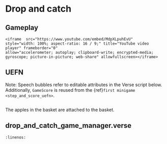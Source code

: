 # Drop and catch

## Gameplay

```{raw} html
<iframe  src="https://www.youtube.com/embed/MdpXLpuhEvU"
style="width: 100%; aspect-ratio: 16 / 9;" title="YouTube video player" frameborder="0" 
allow="accelerometer; autoplay; clipboard-write; encrypted-media; gyroscope; picture-in-picture; web-share" allowfullscreen></iframe>
```


## UEFN

Note: Speech bubbles refer to editable attributes in the Verse script below. Additionally, `GameScore` is reused from the {ref}`first minigame <step_and_score_uefn>`.

```{thumbnail} drop_and_catch.png
```

The apples in the basket are attached to the basket.

## drop_and_catch_game_manager.verse

```{literalinclude} ../_code_samples/drop_and_catch_game_manager.verse
:linenos:
```